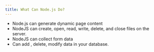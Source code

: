```yaml
---
title: What Can Node.js Do?
---
```


- Node.js can generate dynamic page content
- NodeJS can create, open, read, write, delete, and close files on the server.
- NodeJS can collect form data
- Can add , delete, modify data in your database.
